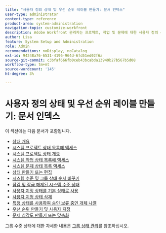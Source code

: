 ```yaml
---
title: "사용자 정의 상태 및 우선 순위 레이블 만들기: 문서 인덱스"
user-type: administrator
content-type: reference
product-area: system-administration
navigation-topic: customize-workfront
description: Adobe Workfront 관리자는 프로젝트, 작업 및 문제에 대한 사용자 정의 상태를 만들 수 있습니다. 전체 Workfront 시스템 또는 특정 그룹이나 하위 그룹의 사용자용일 수 있습니다. 작업 항목의 상태는 현재 개발 상태를 나타냅니다.
author: Lisa
feature: System Setup and Administration
role: Admin
recommendations: noDisplay, noCatalog
exl-id: 94248a76-6531-4196-964d-6fd51ed02f6a
source-git-commit: c3bfaf666fb0ceb43bcabda13949b27b567b5d08
workflow-type: tm+mt
source-wordcount: '145'
ht-degree: 3%

---
```


# 사용자 정의 상태 및 우선 순위 레이블 만들기: 문서 인덱스

이 섹션에는 다음 문서가 포함됩니다.

* [상태 개요](../../../administration-and-setup/customize-workfront/creating-custom-status-and-priority-labels/statuses-overview.md)
* [시스템 프로젝트 상태 목록에 액세스](../../../administration-and-setup/customize-workfront/creating-custom-status-and-priority-labels/project-statuses.md)
* [시스템 프로젝트 상태 개요](../../../administration-and-setup/customize-workfront/creating-custom-status-and-priority-labels/system-project-statuses.md)
* [시스템 작업 상태 목록에 액세스](../../../administration-and-setup/customize-workfront/creating-custom-status-and-priority-labels/task-statuses.md)
* [시스템 문제 상태 목록 액세스](../../../administration-and-setup/customize-workfront/creating-custom-status-and-priority-labels/issue-statuses.md)
* [상태 만들기 또는 편집](../../../administration-and-setup/customize-workfront/creating-custom-status-and-priority-labels/create-or-edit-a-status.md)
* [시스템 수준 및 그룹 상태 순서 바꾸기](../../../administration-and-setup/customize-workfront/creating-custom-status-and-priority-labels/reorder-system-statuses.md)
* [잠김 및 잠금 해제된 시스템 수준 상태](../../../administration-and-setup/customize-workfront/creating-custom-status-and-priority-labels/lock-or-unlock-a-custom-system-level-status.md)
* [사용자 지정 상태를 기본 상태로 사용](../../../administration-and-setup/customize-workfront/creating-custom-status-and-priority-labels/use-custom-statuses-as-default-statuses.md)
* [사용자 지정 상태 삭제](../../../administration-and-setup/customize-workfront/creating-custom-status-and-priority-labels/delete-a-custom-status.md)
* [특정 상태를 사용하여 승인 보류 중인 개체 나열](../../../administration-and-setup/customize-workfront/creating-custom-status-and-priority-labels/list-objects-pending-approval-certain-status.md)
* [우선 순위 만들기 및 사용자 지정](../../../administration-and-setup/customize-workfront/creating-custom-status-and-priority-labels/create-customize-priorities.md)
* [문제 심각도 만들기 또는 맞춤화](../../../administration-and-setup/customize-workfront/creating-custom-status-and-priority-labels/create-customize-issue-severities.md)

그룹 수준 상태에 대한 자세한 내용은 [그룹 상태 관리](../../../administration-and-setup/manage-groups/manage-group-statuses/manage-group-statuses.md)를 참조하십시오.

